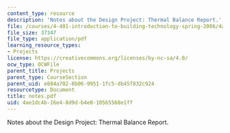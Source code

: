 ```yaml
---
content_type: resource
description: 'Notes about the Design Project: Thermal Balance Report.'
file: /courses/4-401-introduction-to-building-technology-spring-2006/4ae1dc4b16e48d9db4e010565568e1ff_notes.pdf
file_size: 37347
file_type: application/pdf
learning_resource_types:
- Projects
license: https://creativecommons.org/licenses/by-nc-sa/4.0/
ocw_type: OCWFile
parent_title: Projects
parent_type: CourseSection
parent_uid: e884a702-8b06-9951-1fc5-db45f832c924
resourcetype: Document
title: notes.pdf
uid: 4ae1dc4b-16e4-8d9d-b4e0-10565568e1ff
---
```

Notes about the Design Project: Thermal Balance Report.